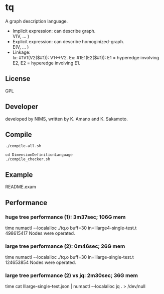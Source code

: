 # tq
A graph description language.

- Implicit expression: can describe graph.    
    V(V, ... )
- Explicit expression: can describe homoginized-graph.    
    E(V, ... )
- Linkage:    
    Ix: #1V1(V2($#1)): V1<->V2.    
    Ex: #1E1(E2($#1)): E1 = hyperedge involving E2, E2 = hyperedge involving E1.    

## License
GPL    

## Developer
developed by NIMS,
written by K. Amano and K. Sakamoto.

## Compile
```
./compile-all.sh
```

```
cd DimensionDefinitionLanguage
./compile_checker.sh
```
## Example
README.exam

## Performance
### huge tree performance (1): 3m37sec; 106G mem
time numactl --localalloc ./tq.o buff=30 in=lllarge4-single-test.t    
498615417 Nodes were operated.

### large tree performance (2): 0m46sec; 26G mem 
time numactl --localalloc ./tq.o buff=30 in=lllarge-single-test.t    
124653854 Nodes were operated.

### large tree performance (2) vs jq:  2m30sec; 36G mem
time cat lllarge-single-test.json | numactl --localalloc jq . > /dev/null


